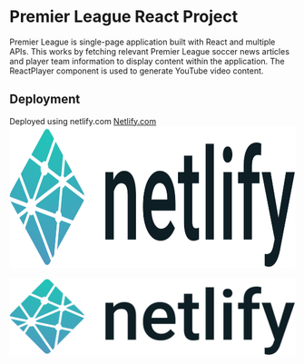 # Premier League React Project
Premier League is single-page application built with React and multiple APIs.
This works by fetching relevant Premier League soccer news articles
and player team information to display content within the application.
The ReactPlayer component is used to generate YouTube video content.

## Deployment

Deployed using netlify.com
<a href="https://www.netlify.com">Netlify.com</a>
<img src="/src/components/images/netlify_logo.png" alt="Netlify" width="919" height="250">


![](src/components/images/netlify_logo.png)

